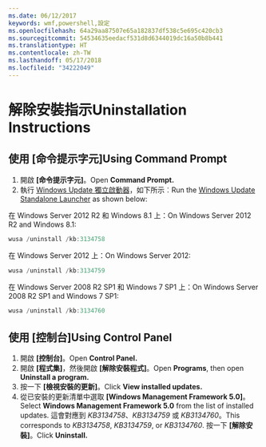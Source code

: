 ```yaml
---
ms.date: 06/12/2017
keywords: wmf,powershell,設定
ms.openlocfilehash: 64a29aa87507e65a182837df538c5e695c420cb3
ms.sourcegitcommit: 54534635eedacf531d8d6344019dc16a50b8b441
ms.translationtype: HT
ms.contentlocale: zh-TW
ms.lasthandoff: 05/17/2018
ms.locfileid: "34222049"
---
```

# <a name="uninstallation-instructions"></a><span data-ttu-id="4a790-102">解除安裝指示</span><span class="sxs-lookup"><span data-stu-id="4a790-102">Uninstallation Instructions</span></span>

## <a name="using-command-prompt"></a><span data-ttu-id="4a790-103">使用 [命令提示字元]</span><span class="sxs-lookup"><span data-stu-id="4a790-103">Using Command Prompt</span></span>
1.  <span data-ttu-id="4a790-104">開啟 **[命令提示字元]**。</span><span class="sxs-lookup"><span data-stu-id="4a790-104">Open **Command Prompt.**</span></span>
2.  <span data-ttu-id="4a790-105">執行 [Windows Update 獨立啟動器](https://support.microsoft.com/en-us/kb/934307)，如下所示︰</span><span class="sxs-lookup"><span data-stu-id="4a790-105">Run the [Windows Update Standalone Launcher](https://support.microsoft.com/en-us/kb/934307) as shown below:</span></span>

<span data-ttu-id="4a790-106">在 Windows Server 2012 R2 和 Windows 8.1 上：</span><span class="sxs-lookup"><span data-stu-id="4a790-106">On Windows Server 2012 R2 and Windows 8.1:</span></span>
```powershell
wusa /uninstall /kb:3134758
```
<span data-ttu-id="4a790-107">在 Windows Server 2012 上：</span><span class="sxs-lookup"><span data-stu-id="4a790-107">On Windows Server 2012:</span></span>
```powershell
wusa /uninstall /kb:3134759
```
<span data-ttu-id="4a790-108">在 Windows Server 2008 R2 SP1 和 Windows 7 SP1 上：</span><span class="sxs-lookup"><span data-stu-id="4a790-108">On Windows Server 2008 R2 SP1 and Windows 7 SP1:</span></span>
```powershell
wusa /uninstall /kb:3134760
```

## <a name="using-control-panel"></a><span data-ttu-id="4a790-109">使用 [控制台]</span><span class="sxs-lookup"><span data-stu-id="4a790-109">Using Control Panel</span></span>
1.  <span data-ttu-id="4a790-110">開啟 **[控制台]**。</span><span class="sxs-lookup"><span data-stu-id="4a790-110">Open **Control Panel.**</span></span>
2.  <span data-ttu-id="4a790-111">開啟 **[程式集]**，然後開啟 **[解除安裝程式]**。</span><span class="sxs-lookup"><span data-stu-id="4a790-111">Open **Programs**, then open **Uninstall a program.**</span></span>
3.  <span data-ttu-id="4a790-112">按一下 **[檢視安裝的更新]**。</span><span class="sxs-lookup"><span data-stu-id="4a790-112">Click **View installed updates.**</span></span>
4.  <span data-ttu-id="4a790-113">從已安裝的更新清單中選取 **[Windows Management Framework 5.0]**。</span><span class="sxs-lookup"><span data-stu-id="4a790-113">Select **Windows Management Framework 5.0** from the list of installed updates.</span></span> <span data-ttu-id="4a790-114">這會對應到 *KB3134758*、*KB3134759* 或 *KB3134760*。</span><span class="sxs-lookup"><span data-stu-id="4a790-114">This corresponds to *KB3134758*, *KB3134759*, or *KB3134760*.</span></span> <span data-ttu-id="4a790-115">按一下 **[解除安裝]**。</span><span class="sxs-lookup"><span data-stu-id="4a790-115">Click **Uninstall.**</span></span>
